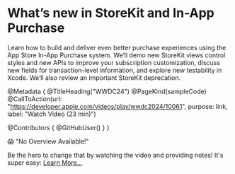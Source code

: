 # What’s new in StoreKit and In-App Purchase

Learn how to build and deliver even better purchase experiences using the App Store In-App Purchase system. We’ll demo new StoreKit views control styles and new APIs to improve your subscription customization, discuss new fields for transaction-level information, and explore new testability in Xcode. We’ll also review an important StoreKit deprecation.

@Metadata {
   @TitleHeading("WWDC24")
   @PageKind(sampleCode)
   @CallToAction(url: "https://developer.apple.com/videos/play/wwdc2024/10061", purpose: link, label: "Watch Video (23 min)")

   @Contributors {
      @GitHubUser(<replace this with your GitHub handle>)
   }
}

😱 "No Overview Available!"

Be the hero to change that by watching the video and providing notes! It's super easy:
 [Learn More…](https://wwdcnotes.com/documentation/wwdcnotes/contributing)
